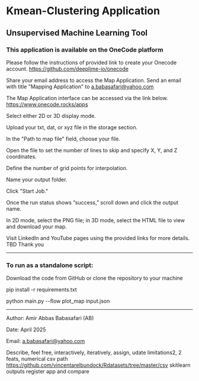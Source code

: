 # Kmean-Clustering Application

## Unsupervised Machine Learning Tool
### This application is available on the OneCode platform

Please follow the instructions of provided link to create your Onecode account.
https://github.com/deeplime-io/onecode

Share your email address to access the Map Application.
Send an email with title "Mapping Application" to a.babasafari@yahoo.com

The Map Application interface can be accessed via the link below.
https://www.onecode.rocks/apps

Select either 2D or 3D display mode.

Upload your txt, dat, or xyz file in the storage section.

In the "Path to map file" field, choose your file.

Open the file to set the number of lines to skip and specify X, Y, and Z coordinates.

Define the number of grid points for interpolation.

Name your output folder.

Click "Start Job."

Once the run status shows “success,” scroll down and click the output name.

In 2D mode, select the PNG file; in 3D mode, select the HTML file to view and download your map.

Visit LinkedIn and YouTube pages using the provided links for more details.
TBD
Thank you

--------------------------------------------------------------------------------------------------------------------------------------
### To run as a standalone script:

Download the code from GitHub or clone the repository to your machine

pip install -r requirements.txt

python main.py --flow plot_map input.json

--------------------------------------------------------------------------------------------------------------------------------------

Author: Amir Abbas Babasafari (AB)

Date: April 2025

Email: a.babasafari@yahoo.com


Describe, feel free, interactively, iteratively, assign, udate
limitations2, 2 feats, numerical
csv path
https://github.com/vincentarelbundock/Rdatasets/tree/master/csv
skitlearn
outputs
register app and compare


